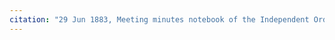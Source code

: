 ```yaml
---
citation: "29 Jun 1883, Meeting minutes notebook of the Independent Order of Good Templars, High Bridge Lodge No. 296, Tompkins County History Center, Ithaca NY."
---
```



